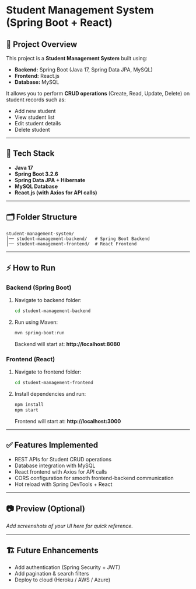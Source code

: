 # Student Management System (Spring Boot + React)

## 📌 Project Overview
This project is a **Student Management System** built using:
- **Backend:** Spring Boot (Java 17, Spring Data JPA, MySQL)
- **Frontend:** React.js
- **Database:** MySQL

It allows you to perform **CRUD operations** (Create, Read, Update, Delete) on student records such as:
- Add new student
- View student list
- Edit student details
- Delete student

---

## 🚀 Tech Stack
- **Java 17**
- **Spring Boot 3.2.6**
- **Spring Data JPA + Hibernate**
- **MySQL Database**
- **React.js (with Axios for API calls)**

---

## 🗂️ Folder Structure
```
student-management-system/
│── student-management-backend/   # Spring Boot Backend
│── student-management-frontend/  # React Frontend
```

---

## ⚡ How to Run

### Backend (Spring Boot)
1. Navigate to backend folder:
   ```bash
   cd student-management-backend
   ```
2. Run using Maven:
   ```bash
   mvn spring-boot:run
   ```
   Backend will start at: **http://localhost:8080**

### Frontend (React)
1. Navigate to frontend folder:
   ```bash
   cd student-management-frontend
   ```
2. Install dependencies and run:
   ```bash
   npm install
   npm start
   ```
   Frontend will start at: **http://localhost:3000**

---

## ✅ Features Implemented
- REST APIs for Student CRUD operations
- Database integration with MySQL
- React frontend with Axios for API calls
- CORS configuration for smooth frontend-backend communication
- Hot reload with Spring DevTools + React

---

## 📷 Preview (Optional)
_Add screenshots of your UI here for quick reference._

---

## 🏗️ Future Enhancements
- Add authentication (Spring Security + JWT)
- Add pagination & search filters
- Deploy to cloud (Heroku / AWS / Azure)
